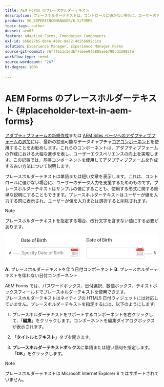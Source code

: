 ```yaml
---
title: AEM Forms のプレースホルダーテキスト
description: プレースホルダーテキストは、コントロールに値がない場合に、ユーザーのデータ入力を支援するためのものです。これはサンプルの値にすることも、使用する形式に関する簡単な説明にすることもできます。
products: SG_EXPERIENCEMANAGER/6.5/FORMS
topic-tags: author
docset: aem65
feature: Adaptive Forms, Foundation Components
exl-id: 6b6e27b5-8b4e-489c-9e72-4d256692c1ca
solution: Experience Manager, Experience Manager Forms
source-git-commit: 76fffb11c56dbf7ebee9f6805ae0799cd32985fe
workflow-type: tm+mt
source-wordcount: '267'
ht-degree: 100%

---
```


# AEM Forms のプレースホルダーテキスト {#placeholder-text-in-aem-forms}

<span class="preview">[アダプティブフォームの新規作成](/help/forms/using/create-an-adaptive-form-core-components.md)または [AEM Sites ページへのアダプティブフォームの追加](/help/forms/using/create-or-add-an-adaptive-form-to-aem-sites-page.md)には、最新の拡張可能なデータキャプチャ[コアコンポーネント](https://experienceleague.adobe.com/docs/experience-manager-core-components/using/adaptive-forms/introduction.html?lang=ja)を使用することをお勧めします。これらのコンポーネントは、アダプティブフォームの作成における大幅な進歩を表し、ユーザーエクスペリエンスの向上を実現します。この記事では、基盤コンポーネントを使用してアダプティブフォームを作成する古い方法について説明します。</span>

プレースホルダーテキストは単語または短い文章を表示します。これは、コントロールに値がない場合に、ユーザーのデータ入力を支援するためのものです。プレースホルダーテキストはサンプルの値にすることも、使用する形式に関する簡単な説明にすることもできます。プレースホルダーテキストはユーザーが値を入力する前に表示され、ユーザーが値を入力または選択すると削除されます。

>[!NOTE]
>
>プレースホルダーテキストを指定する場合、改行文字を含まない値にする必要があります。

![プレースホルダーテキストを伴う／伴わない日付コンポーネント](assets/dat-picker-place-holder-text.png)

**A.** プレースホルダーテキストを伴う日付コンポーネント **B.** プレースホルダーテキストを伴わない日付コンポーネント

AEM Forms では、パスワードボックス、日付選択、数値ボックス、テキストボックスフィールドでプレースホルダーテキストを使用できます。\
プレースホルダーテキストはネイティブの HTML5 日付ウィジェットには対応していません。プレースホルダーテキストを指定するには、以下のようにします。

1. プレースホルダーテキストをサポートするコンポーネントを右クリックして、「**編集**」をクリックします。コンポーネントを編集ダイアログボックスが表示されます。

1. 「**タイトルとテキスト**」タブを開きます。
1. **プレースホルダーテキストボックス**&#x200B;に単語または短い語句を指定します。「**OK**」をクリックします。

>[!NOTE]
>
>プレースホルダーテキストは Microsoft Internet Explorer 9 ではサポートされていません。

